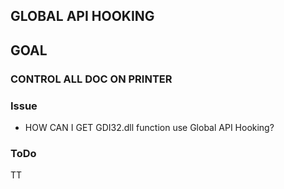 ## GLOBAL API HOOKING

GOAL
---

### CONTROL ALL DOC ON PRINTER


### Issue

- HOW CAN I GET GDI32.dll function use Global API Hooking?

### ToDo

TT
